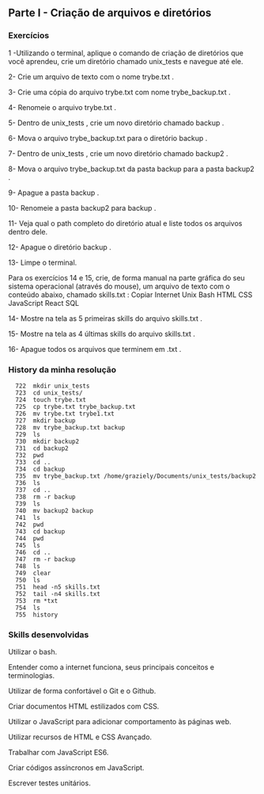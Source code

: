 ## Parte I - Criação de arquivos e diretórios

### Exercícios

1 -Utilizando o terminal, aplique o comando de criação de diretórios que você aprendeu, crie um diretório chamado unix_tests e navegue até ele.

2- Crie um arquivo de texto com o nome trybe.txt .

3- Crie uma cópia do arquivo trybe.txt com nome trybe_backup.txt .

4- Renomeie o arquivo trybe.txt .

5- Dentro de unix_tests , crie um novo diretório chamado backup .

6- Mova o arquivo trybe_backup.txt para o diretório backup .

7- Dentro de unix_tests , crie um novo diretório chamado backup2 .

8- Mova o arquivo trybe_backup.txt da pasta backup para a pasta backup2 .

9- Apague a pasta backup .

10- Renomeie a pasta backup2 para backup .

11- Veja qual o path completo do diretório atual e liste todos os arquivos dentro dele.

12- Apague o diretório backup .

13- Limpe o terminal.

Para os exercícios 14 e 15, crie, de forma manual na parte gráfica do seu sistema operacional (através do mouse), um arquivo de texto com o conteúdo abaixo, chamado skills.txt :
Copiar
Internet
Unix
Bash
HTML
CSS
JavaScript
React
SQL

14- Mostre na tela as 5 primeiras skills do arquivo skills.txt .

15- Mostre na tela as 4 últimas skills do arquivo skills.txt .

16- Apague todos os arquivos que terminem em .txt .

### History da minha resolução
```
  722  mkdir unix_tests  
  723  cd unix_tests/  
  724  touch trybe.txt  
  725  cp trybe.txt trybe_backup.txt  
  726  mv trybe.txt trybe1.txt  
  727  mkdir backup  
  728  mv trybe_backup.txt backup  
  729  ls  
  730  mkdir backup2  
  731  cd backup2  
  732  pwd  
  733  cd ..  
  734  cd backup  
  735  mv trybe_backup.txt /home/graziely/Documents/unix_tests/backup2  
  736  ls  
  737  cd ..  
  738  rm -r backup  
  739  ls  
  740  mv backup2 backup  
  741  ls  
  742  pwd  
  743  cd backup  
  744  pwd  
  745  ls  
  746  cd ..  
  747  rm -r backup  
  748  ls  
  749  clear  
  750  ls  
  751  head -n5 skills.txt  
  752  tail -n4 skills.txt  
  753  rm *txt  
  754  ls  
  755  history  
```

### Skills desenvolvidas

Utilizar o bash.

Entender como a internet funciona, seus principais conceitos e terminologias.

Utilizar de forma confortável o Git e o Github.

Criar documentos HTML estilizados com CSS.

Utilizar o JavaScript para adicionar comportamento às páginas web.

Utilizar recursos de HTML e CSS Avançado.

Trabalhar com JavaScript ES6.

Criar códigos assíncronos em JavaScript.

Escrever testes unitários.

